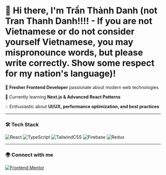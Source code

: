 # 👋 Hi there, I'm Trần Thành Danh (not Tran Thanh Danh!!!! - If you are not Vietnamese or do not consider yourself Vietnamese, you may mispronounce words, but please write correctly. Show some respect for my nation's language)!

🚀 **Fresher Frontend Developer** passionate about modern web technologies  

🌱 Currently learning **Next.js & Advanced React Patterns**  

💡 Enthusiastic about **UI/UX, performance optimization, and best practices**  

---

### 🛠️ Tech Stack
![React](https://img.shields.io/badge/React-20232A?style=for-the-badge&logo=react&logoColor=61DAFB)
![TypeScript](https://img.shields.io/badge/TypeScript-007ACC?style=for-the-badge&logo=typescript&logoColor=white)
![TailwindCSS](https://img.shields.io/badge/TailwindCSS-38B2AC?style=for-the-badge&logo=tailwind-css&logoColor=white)
![Firebase](https://img.shields.io/badge/Firebase-ffca28?style=for-the-badge&logo=firebase&logoColor=black)
![Redux](https://img.shields.io/badge/Redux-764ABC?style=for-the-badge&logo=redux&logoColor=white)

---
### 🌍 Connect with me  
[![Frontend Mentor](https://img.shields.io/badge/Frontend_Mentor-%230A0A0A.svg?style=for-the-badge&logo=FrontendMentor&logoColor=white)](https://www.frontendmentor.io/profile/TranDanh1122)
